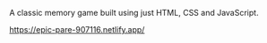A classic memory game built using just HTML, CSS and JavaScript.

https://epic-pare-907116.netlify.app/
